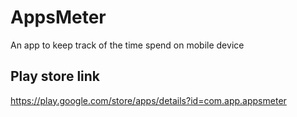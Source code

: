 # AppsMeter

An app to keep track of the time spend on mobile device

## Play store link

https://play.google.com/store/apps/details?id=com.app.appsmeter

